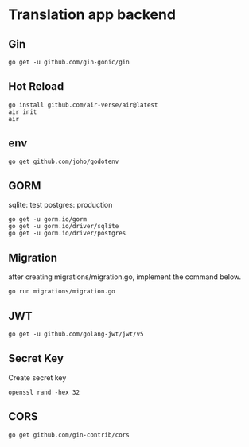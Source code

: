# Translation app backend

## Gin

```
go get -u github.com/gin-gonic/gin
```

## Hot Reload

```
go install github.com/air-verse/air@latest
air init
air
```

## env

```
go get github.com/joho/godotenv
```

## GORM

sqlite: test postgres: production

```
go get -u gorm.io/gorm
go get -u gorm.io/driver/sqlite
go get -u gorm.io/driver/postgres
```

## Migration

after creating migrations/migration.go, implement the command below.

```
go run migrations/migration.go
```

## JWT

```
go get -u github.com/golang-jwt/jwt/v5
```

## Secret Key

Create secret key

```
openssl rand -hex 32
```

## CORS

```
go get github.com/gin-contrib/cors
```
